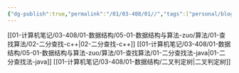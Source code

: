 ```yaml
---
{"dg-publish":true,"permalink":"/01/03-408/01//","tags":["personal/blog","algorithm/bineary-search"]}
---
```


[[01-计算机笔记/03-408/01-数据结构/05-01-数据结构与算法-zuo/算法/01-查找算法/02-二分查找-c++\|02-二分查找-c++]]
[[01-计算机笔记/03-408/01-数据结构/05-01-数据结构与算法-zuo/算法/01-查找算法/01-二分查找法-java\|01-二分查找法-java]]
[[01-计算机笔记/03-408/01-数据结构/二叉判定树\|二叉判定树]]
